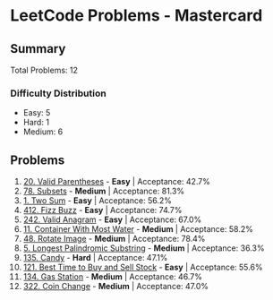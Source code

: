 # LeetCode Problems - Mastercard

## Summary
Total Problems: 12

### Difficulty Distribution

- Easy: 5
- Hard: 1
- Medium: 6

## Problems

1. [20. Valid Parentheses](https://leetcode.com/problems/valid-parentheses/) - **Easy** | Acceptance: 42.7%
2. [78. Subsets](https://leetcode.com/problems/subsets/) - **Medium** | Acceptance: 81.3%
3. [1. Two Sum](https://leetcode.com/problems/two-sum/) - **Easy** | Acceptance: 56.2%
4. [412. Fizz Buzz](https://leetcode.com/problems/fizz-buzz/) - **Easy** | Acceptance: 74.7%
5. [242. Valid Anagram](https://leetcode.com/problems/valid-anagram/) - **Easy** | Acceptance: 67.0%
6. [11. Container With Most Water](https://leetcode.com/problems/container-with-most-water/) - **Medium** | Acceptance: 58.2%
7. [48. Rotate Image](https://leetcode.com/problems/rotate-image/) - **Medium** | Acceptance: 78.4%
8. [5. Longest Palindromic Substring](https://leetcode.com/problems/longest-palindromic-substring/) - **Medium** | Acceptance: 36.3%
9. [135. Candy](https://leetcode.com/problems/candy/) - **Hard** | Acceptance: 47.1%
10. [121. Best Time to Buy and Sell Stock](https://leetcode.com/problems/best-time-to-buy-and-sell-stock/) - **Easy** | Acceptance: 55.6%
11. [134. Gas Station](https://leetcode.com/problems/gas-station/) - **Medium** | Acceptance: 46.7%
12. [322. Coin Change](https://leetcode.com/problems/coin-change/) - **Medium** | Acceptance: 47.0%